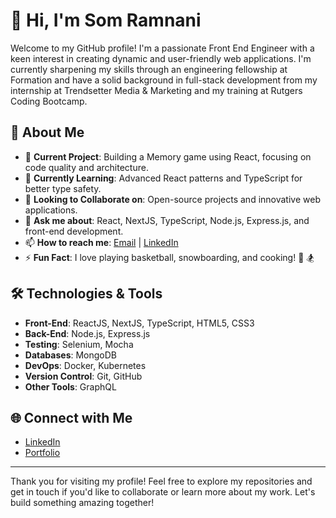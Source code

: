 # 👋 Hi, I'm Som Ramnani

Welcome to my GitHub profile! I'm a passionate Front End Engineer with a keen interest in creating dynamic and user-friendly web applications. I'm currently sharpening my skills through an engineering fellowship at Formation and have a solid background in full-stack development from my internship at Trendsetter Media & Marketing and my training at Rutgers Coding Bootcamp.

## 🚀 About Me

- 🔭 **Current Project**: Building a Memory game using React, focusing on code quality and architecture.
- 🌱 **Currently Learning**: Advanced React patterns and TypeScript for better type safety.
- 👯 **Looking to Collaborate on**: Open-source projects and innovative web applications.
- 💬 **Ask me about**: React, NextJS, TypeScript, Node.js, Express.js, and front-end development.
- 📫 **How to reach me**: [Email](mailto:som.ramnani@gmail.com) | [LinkedIn](https://www.linkedin.com/in/som-ramnani-b1990b14b/)
- ⚡ **Fun Fact**: I love playing basketball, snowboarding, and cooking! :basketball: :snowboarder:

## 🛠️ Technologies & Tools

- **Front-End**: ReactJS, NextJS, TypeScript, HTML5, CSS3
- **Back-End**: Node.js, Express.js
- **Testing**: Selenium, Mocha
- **Databases**: MongoDB
- **DevOps**: Docker, Kubernetes
- **Version Control**: Git, GitHub
- **Other Tools**: GraphQL
<!--Text
## 📝 Recent Projects

### Memory Game
A React-based memory game with a focus on code quality and architecture. The game provides an engaging user experience and is a great example of my proficiency in React and component-based design.

### SHI Website QA Project
A QA automation project using Selenium, JavaScript, and Mocha. This project involved automating website testing to check for bugs and validate inputs, showcasing my problem-solving abilities and technical skills.

## 📈 GitHub Stats

![Som's GitHub stats](https://github-readme-stats.vercel.app/api?username=your-github-username&show_icons=true&theme=radical)

## 🌟 Featured Repositories

- [Memory Game](https://github.com/your-github-username/memory-game)
- [SHI Website QA Project](https://github.com/your-github-username/shi-website-qa)

## 🏆 Achievements

- Completed an internship as a Software Engineer at Trendsetter Media & Marketing.
- Currently training in the engineering fellowship at Formation.
- Graduated from the Rutgers Coding Bootcamp with a strong foundation in full-stack development.

## 📚 Education

- **Rutgers Coding Bootcamp**: Comprehensive training in full-stack web development.

-->

## 🌐 Connect with Me

- [LinkedIn](https://www.linkedin.com/in/som-ramnani-b1990b14b/)
- [Portfolio](https://somramnani.com/)

---

Thank you for visiting my profile! Feel free to explore my repositories and get in touch if you'd like to collaborate or learn more about my work. Let's build something amazing together!

